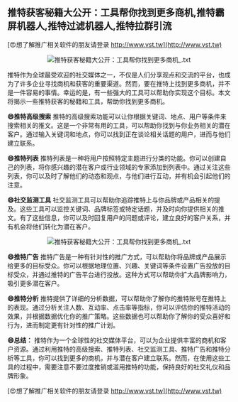## **推特获客秘籍大公开：工具帮你找到更多商机,推特霸屏机器人,推特过滤机器人,推特拉群引流**

[😍想了解推广相关软件的朋友请登录 http://www.vst.tw](http://www.vst.tw)

 <center><img src="https://vst.tw/MP4/tuiguang/png/8.png" alt="推特获客秘籍大公开：工具帮你找到更多商机_.txt"></center>

推特作为全球最受欢迎的社交媒体之一，不仅是人们分享观点和交流的平台，也成为了许多企业寻找商机和获客的重要渠道。然而，要在推特上找到更多商机，并不是一件容易的事情。幸运的是，有一些强大的工具可以帮助你实现这个目标。本文将揭示一些推特获客的秘籍和工具，帮助你找到更多商机。

**😄推特高级搜索**
推特的高级搜索功能可以让你根据关键词、地点、用户等条件来搜索相关的推文。这是一个非常有用的工具，可以帮助你找到与你业务相关的潜在客户。通过输入关键词和地点，你可以找到正在谈论相关话题的用户，进而与他们建立联系。

**😄推特列表**
推特列表是一种将用户按照特定主题进行分类的功能。你可以创建自己的列表，将你感兴趣的潜在客户或行业领域的专家添加到列表中。通过关注这些列表，你可以及时了解他们的动态和观点，与他们进行互动，并有机会引起他们的注意。

**😄社交监测工具**
社交监测工具可以帮助你追踪推特上与你品牌或产品相关的提及。这些工具可以监控关键词、品牌标签或特定话题，并及时向你提供相关的推文。有了这些信息，你可以及时回复用户的问题或评论，建立良好的客户关系，并有机会将他们转化为潜在客户。

 <center><img src="https://vst.tw/MP4/tuiguang/png/6.png" alt="推特获客秘籍大公开：工具帮你找到更多商机_.txt"></center>

**😄推特广告**
推特广告是一种有针对性的推广方式，可以帮助你将品牌或产品展示给更多的目标受众。你可以根据地理位置、兴趣、关键词等条件设置广告投放的目标受众，并通过推特的广告平台进行投放。这种方式可以帮助你扩大品牌影响力，吸引更多潜在客户。

**😄推特分析**
推特提供了详细的分析数据，可以帮助你了解你的推特账号在推特上的表现。通过分析关注人数、互动率、点击率等指标，你可以评估你的推特活动的效果，并根据数据优化你的推广策略。这些数据也可以帮助你了解你的受众喜好和行为，进而制定更有针对性的推广计划。

**😄总结：**
推特作为一个全球性的社交媒体平台，可以为企业提供丰富的商机和客户资源。通过利用推特的高级搜索、推特列表、社交监测工具、推特广告和推特分析等工具，你可以找到更多的商机，并与潜在客户建立联系。然而，在使用这些工具的过程中，需要注意不要过度推销或滥用推特的功能，保持良好的社交礼仪和品牌形象。

[😍想了解推广相关软件的朋友请登录 http://www.vst.tw](http://www.vst.tw)



